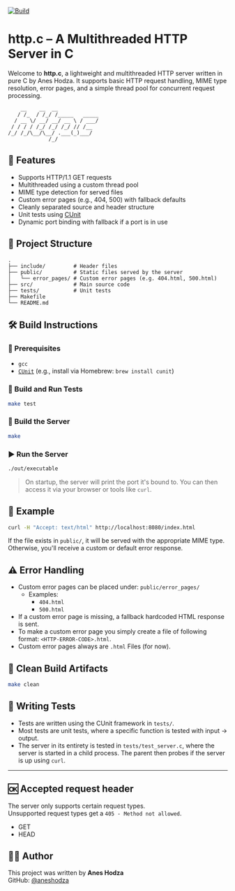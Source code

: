 [![Build](https://github.com/aneshodza/http.c/actions/workflows/ci.yml/badge.svg)](https://github.com/aneshodza/http.c/actions)

# http.c – A Multithreaded HTTP Server in C

Welcome to **http.c**, a lightweight and multithreaded HTTP server written in pure C by Anes Hodza. It supports basic HTTP request handling, MIME type resolution, error pages, and a simple thread pool for concurrent request processing.

```
    __    __  __             
   / /_  / /_/ /_____   _____
  / __ \/ __/ __/ __ \ / ___/
 / / / / /_/ /_/ /_/ // /__  
/_/ /_/\__/\__/ .___(_)___/  
             /_/             
```

## 🚀 Features

- Supports HTTP/1.1 GET requests
- Multithreaded using a custom thread pool
- MIME type detection for served files
- Custom error pages (e.g., 404, 500) with fallback defaults
- Cleanly separated source and header structure
- Unit tests using [CUnit](https://cunit.sourceforge.net/)
- Dynamic port binding with fallback if a port is in use

## 🧱 Project Structure

```
.
├── include/         # Header files
├── public/          # Static files served by the server
│   └── error_pages/ # Custom error pages (e.g. 404.html, 500.html)
├── src/             # Main source code
├── tests/           # Unit tests
├── Makefile
└── README.md
```

## 🛠 Build Instructions

### 🔧 Prerequisites

- `gcc`
- [`CUnit`](https://formulae.brew.sh/formula/cunit) (e.g., install via Homebrew: `brew install cunit`)

### 🧪 Build and Run Tests

```sh
make test
```

### 🔨 Build the Server

```sh
make
```

### ▶️ Run the Server

```sh
./out/executable
```

> On startup, the server will print the port it's bound to. You can then access it via your browser or tools like `curl`.

## 🧪 Example

```sh
curl -H "Accept: text/html" http://localhost:8080/index.html
```

If the file exists in `public/`, it will be served with the appropriate MIME type. Otherwise, you'll receive a custom or default error response.

## ⚠️ Error Handling

- Custom error pages can be placed under: `public/error_pages/`
  - Examples:
    - `404.html`
    - `500.html`
- If a custom error page is missing, a fallback hardcoded HTML response is sent.
- To make a custom error page you simply create a file of following format: `<HTTP-ERROR-CODE>.html`.
- Custom error pages always are `.html` Files (for now).

## 🧼 Clean Build Artifacts

```sh
make clean
```

## 🧪 Writing Tests

- Tests are written using the CUnit framework in `tests/`.
- Most tests are unit tests, where a specific function is tested with input -> output.
- The server in its entirety is tested in `tests/test_server.c`, where the server is started in a child process. The parent then probes if the server is up using `curl`.

---

## 🆗 Accepted request header

The server only supports certain request types.  
Unsupported request types get a `405 - Method not allowed`.
- GET
- HEAD

## 👨‍💻 Author

This project was written by **Anes Hodza**  
GitHub: [@aneshodza](https://github.com/aneshodza)
